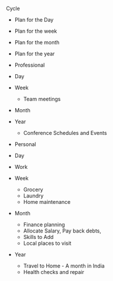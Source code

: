 Cycle

- Plan for the Day
- Plan for the week
- Plan for the month 
- Plan for the year


- Professional

- Day

- Week
  - Team meetings

- Month
 

- Year 
  - Conference Schedules and Events


- Personal 

- Day
 - Work 

- Week
  - Grocery 
  - Laundry
  - Home maintenance

- Month
  - Finance planning
  - Allocate Salary, Pay back debts, 
  - Skills to Add
  - Local places to visit

- Year
  - Travel to Home - A month in India
  - Health checks and repair


